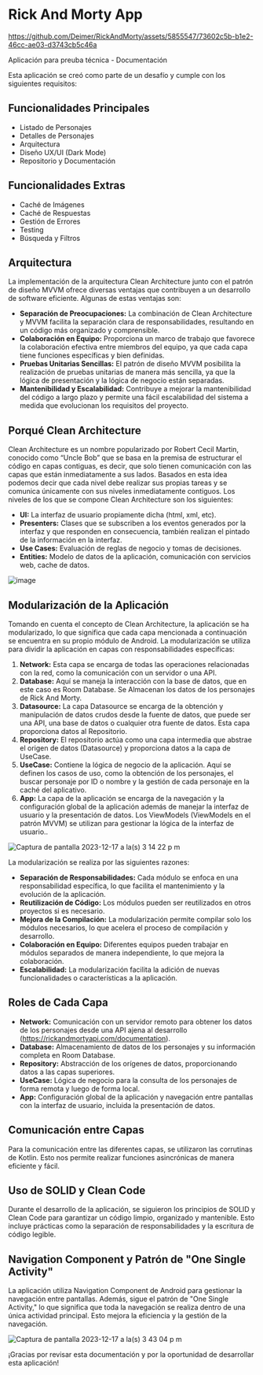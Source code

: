 # Rick And Morty App

https://github.com/Deimer/RickAndMorty/assets/5855547/73602c5b-b1e2-46cc-ae03-d3743cb5c46a


Aplicación para preuba técnica - Documentación

Esta aplicación se creó como parte de un desafío y cumple con los siguientes requisitos:

## Funcionalidades Principales
- Listado de Personajes
- Detalles de Personajes
- Arquitectura
- Diseño UX/UI (Dark Mode)
- Repositorio y Documentación


## Funcionalidades Extras
- Caché de Imágenes
- Caché de Respuestas
- Gestión de Errores
- Testing
- Búsqueda y Filtros


## Arquitectura
La implementación de la arquitectura Clean Architecture junto con el patrón de diseño MVVM ofrece diversas ventajas que contribuyen a un desarrollo de software eficiente. Algunas de estas ventajas son:

- **Separación de Preocupaciones:** La combinación de Clean Architecture y MVVM facilita la separación clara de responsabilidades, resultando en un código más organizado y comprensible.
- **Colaboración en Equipo:** Proporciona un marco de trabajo que favorece la colaboración efectiva entre miembros del equipo, ya que cada capa tiene funciones específicas y bien definidas.
- **Pruebas Unitarias Sencillas:** El patrón de diseño MVVM posibilita la realización de pruebas unitarias de manera más sencilla, ya que la lógica de presentación y la lógica de negocio están separadas.
- **Mantenibilidad y Escalabilidad:** Contribuye a mejorar la mantenibilidad del código a largo plazo y permite una fácil escalabilidad del sistema a medida que evolucionan los requisitos del proyecto.

## Porqué Clean Architecture
Clean Architecture es un nombre popularizado por Robert Cecil Martin, conocido como “Uncle Bob” que se basa en la premisa de estructurar el código en capas contiguas, es decir, que solo tienen comunicación con las capas que están inmediatamente a sus lados.
Basados en esta idea podemos decir que cada nivel debe realizar sus propias tareas y se comunica únicamente con sus niveles inmediatamente contiguos.
Los niveles de los que se compone Clean Architecture son los siguientes:

- **UI:** La interfaz de usuario propiamente dicha (html, xml, etc).
- **Presenters:** Clases que se subscriben a los eventos generados por la interfaz y que responden en consecuencia, también realizan el pintado de la información en la interfaz.
- **Use Cases:** Evaluación de reglas de negocio y tomas de decisiones.
- **Entities:** Modelo de datos de la aplicación, comunicación con servicios web, cache de datos.

![image](https://github.com/Deimer/RickAndMorty/assets/5855547/037d9be8-e68d-4b31-97dd-483da2c66559)


## Modularización de la Aplicación
Tomando en cuenta el concepto de Clean Architecture, la aplicación se ha modularizado, lo que significa que cada capa mencionada a continuación se encuentra en su propio módulo de Android.
La modularización se utiliza para dividir la aplicación en capas con responsabilidades específicas:

1. **Network:** Esta capa se encarga de todas las operaciones relacionadas con la red, como la comunicación con un servidor o una API.
2. **Database:** Aquí se maneja la interacción con la base de datos, que en este caso es Room Database. Se Almacenan los datos de los personajes de Rick And Morty.
3. **Datasource:** La capa Datasource se encarga de la obtención y manipulación de datos crudos desde la fuente de datos, que puede ser una API, una base de datos o cualquier otra fuente de datos. Esta capa proporciona datos al Repositorio.
4. **Repository:** El repositorio actúa como una capa intermedia que abstrae el origen de datos (Datasource) y proporciona datos a la capa de UseCase.
5. **UseCase:** Contiene la lógica de negocio de la aplicación. Aquí se definen los casos de uso, como la obtención de los personajes, el buscar personaje por ID o nombre y la gestión de cada personaje en la caché del aplicativo.
6. **App:** La capa de la aplicación se encarga de la navegación y la configuración global de la aplicación además de manejar la interfaz de usuario y la presentación de datos. Los ViewModels (ViewModels en el patrón MVVM) se utilizan para gestionar la lógica de la interfaz de usuario..

![Captura de pantalla 2023-12-17 a la(s) 3 14 22 p m](https://github.com/Deimer/RickAndMorty/assets/5855547/f354e361-4a3b-4de6-bd98-4b555743629f)

La modularización se realiza por las siguientes razones:

- **Separación de Responsabilidades:** Cada módulo se enfoca en una responsabilidad específica, lo que facilita el mantenimiento y la evolución de la aplicación.
- **Reutilización de Código:** Los módulos pueden ser reutilizados en otros proyectos si es necesario.
- **Mejora de la Compilación:** La modularización permite compilar solo los módulos necesarios, lo que acelera el proceso de compilación y desarrollo.
- **Colaboración en Equipo:** Diferentes equipos pueden trabajar en módulos separados de manera independiente, lo que mejora la colaboración.
- **Escalabilidad:** La modularización facilita la adición de nuevas funcionalidades o características a la aplicación.

## Roles de Cada Capa
- **Network:** Comunicación con un servidor remoto para obtener los datos de los personajes desde una API ajena al desarrollo (https://rickandmortyapi.com/documentation).
- **Database:** Almacenamiento de datos de los personajes y su información completa en Room Database.
- **Repository:** Abstracción de los orígenes de datos, proporcionando datos a las capas superiores.
- **UseCase:** Lógica de negocio para la consulta de los personajes de forma remota y luego de forma local.
- **App:** Configuración global de la aplicación y navegación entre pantallas con la interfaz de usuario, incluida la presentación de datos.

## Comunicación entre Capas
Para la comunicación entre las diferentes capas, se utilizaron las corrutinas de Kotlin. Esto nos permite realizar funciones asincrónicas de manera eficiente y fácil.

## Uso de SOLID y Clean Code
Durante el desarrollo de la aplicación, se siguieron los principios de SOLID y Clean Code para garantizar un código limpio, organizado y mantenible. Esto incluye prácticas como la separación de responsabilidades y la escritura de código legible.

## Navigation Component y Patrón de "One Single Activity"
La aplicación utiliza Navigation Component de Android para gestionar la navegación entre pantallas. Además, sigue el patrón de "One Single Activity," lo que significa que toda la navegación se realiza dentro de una única actividad principal. Esto mejora la eficiencia y la gestión de la navegación.

![Captura de pantalla 2023-12-17 a la(s) 3 43 04 p m](https://github.com/Deimer/RickAndMorty/assets/5855547/d0810cdd-5ee6-4fb1-80cf-8c3d5973ccef)

¡Gracias por revisar esta documentación y por la oportunidad de desarrollar esta aplicación!

